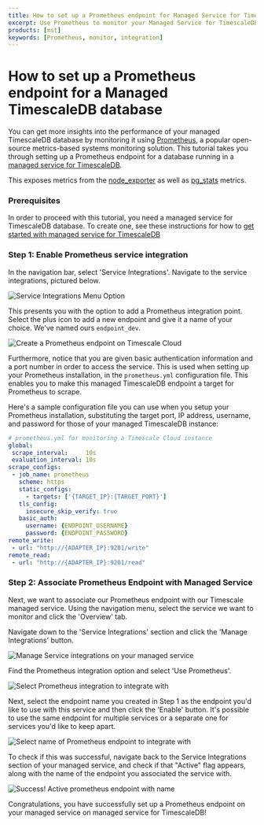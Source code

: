 ```yaml
---
title: How to set up a Prometheus endpoint for Managed Service for TimescaleDB
excerpt: Use Prometheus to monitor your Managed Service for TimescaleDB
products: [mst]
keywords: [Prometheus, monitor, integration]
---
```


# How to set up a Prometheus endpoint for a Managed TimescaleDB database

You can get more insights into the performance of your managed TimescaleDB
database by monitoring it using [Prometheus][get-prometheus], a popular
open-source metrics-based systems monitoring solution. This tutorial
takes you through setting up a Prometheus endpoint for a database running
in a [managed service for TimescaleDB][timescale-mst].

This exposes metrics from the [node_exporter][node-exporter-metrics] as well
as [pg_stats][pg-stats-metrics] metrics.

### Prerequisites

In order to proceed with this tutorial, you need a managed service for TimescaleDB database.
To create one, see these instructions for how to
[get started with managed service for TimescaleDB][timescale-mst-get-started]

### Step 1: Enable Prometheus service integration

In the navigation bar, select 'Service Integrations'. Navigate to the service
integrations, pictured below.

<img class="main-content__illustration" src="https://s3.amazonaws.com/docs.iobeam.com/images/Prometheus_service_integration_0.png" alt="Service Integrations Menu Option"/>

This presents you with the option to add a Prometheus integration point.
Select the plus icon to add a new endpoint and give it a name of your choice.
We've named ours `endpoint_dev`.

<img class="main-content__illustration" src="https://s3.amazonaws.com/docs.iobeam.com/images/Prometheus_service_integration_1.png" alt="Create a Prometheus endpoint on Timescale Cloud"/>

Furthermore, notice that you are given basic authentication information and a port number
in order to access the service. This is used when setting up your Prometheus
installation, in the `prometheus.yml` configuration file. This enables you to make
this managed TimescaleDB endpoint a target for Prometheus to scrape.

Here's a sample configuration file you can use when you setup your Prometheus
installation, substituting the target port, IP address, username, and password
for those of your managed TimescaleDB instance:

```yaml
# prometheus.yml for monitoring a Timescale Cloud instance
global:
 scrape_interval:     10s
 evaluation_interval: 10s
scrape_configs:
 - job_name: prometheus
   scheme: https
   static_configs:
     - targets: ['{TARGET_IP}:{TARGET_PORT}']
   tls_config:
     insecure_skip_verify: true
   basic_auth:
     username: {ENDPOINT_USERNAME}
     password: {ENDPOINT_PASSWORD}
remote_write:
 - url: "http://{ADAPTER_IP}:9201/write"
remote_read:
 - url: "http://{ADAPTER_IP}:9201/read"
```

### Step 2: Associate Prometheus Endpoint with Managed Service

Next, we want to associate our Prometheus endpoint with our Timescale
managed service. Using the navigation menu, select the service we want to
monitor and click the 'Overview' tab.

Navigate down to the 'Service Integrations' section and click the 'Manage Integrations' button.

<img class="main-content__illustration" src="https://assets.iobeam.com/images/docs/screenshots-for-prometheus-endpoint-tutorial/Prometheus_service_integrations_4.png" alt="Manage Service integrations on your managed service"/>

Find the Prometheus integration option and select 'Use Prometheus'.

<img class="main-content__illustration" src="https://assets.iobeam.com/images/docs/screenshots-for-prometheus-endpoint-tutorial/Prometheus_service_integration_2.png" alt="Select Prometheus integration to integrate with"/>

Next, select the endpoint name you created in Step 1 as the endpoint you'd like to use
with this service and then click the 'Enable' button. It's possible to use the same
endpoint for multiple services or a separate one for services you'd like to keep apart.

<img class="main-content__illustration" src="https://assets.iobeam.com/images/docs/screenshots-for-prometheus-endpoint-tutorial/Prometheus_service_integration_3.png" alt="Select name of Prometheus endpoint to integrate with"/>

To check if this was successful, navigate back to the Service Integrations section of your
managed service, and check if that "Active" flag appears, along with the name of the endpoint
you associated the service with.

<img class="main-content__illustration" src="https://assets.iobeam.com/images/docs/screenshots-for-prometheus-endpoint-tutorial/Prometheus_service_integration_5.png" alt="Success! Active prometheus endpoint with name"/>

Congratulations, you have successfully set up a Prometheus endpoint on your managed
service on managed service for TimescaleDB!

[get-prometheus]: https://prometheus.io
[node-exporter-metrics]: https://github.com/prometheus/node_exporter
[pg-stats-metrics]: https://www.postgresql.org/docs/current/monitoring-stats.html
[timescale-mst]: https://www.timescale.com/products
[timescale-mst-get-started]: /mst/:currentVersion:/about-mst
